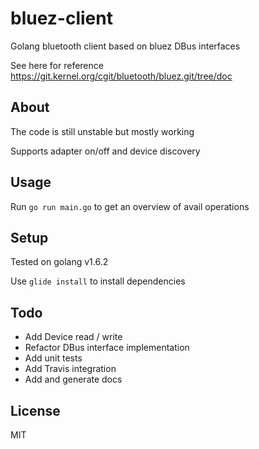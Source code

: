 # bluez-client

Golang bluetooth client based on bluez DBus interfaces

See here for reference https://git.kernel.org/cgit/bluetooth/bluez.git/tree/doc

About
---

The code is still unstable but mostly working

Supports adapter on/off and device discovery

Usage
---

Run `go run main.go` to get an overview of avail operations

Setup
---

Tested on golang v1.6.2

Use `glide install` to install dependencies

Todo
---

 - Add Device read / write
 - Refactor DBus interface implementation
 - Add unit tests
 - Add Travis integration
 - Add and generate docs

License
---

MIT
